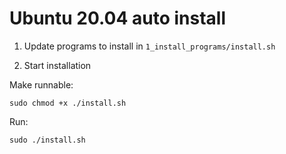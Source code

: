 # Ubuntu 20.04 auto install

1. Update programs to install in `1_install_programs/install.sh`

2. Start installation

Make runnable:

`sudo chmod +x ./install.sh`

Run:

`sudo ./install.sh`